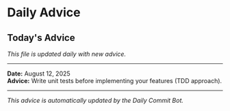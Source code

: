 # Daily Advice

## Today's Advice
*This file is updated daily with new advice.*

---

**Date:** August 12, 2025  
**Advice:** Write unit tests before implementing your features (TDD approach).

---

*This advice is automatically updated by the Daily Commit Bot.*
